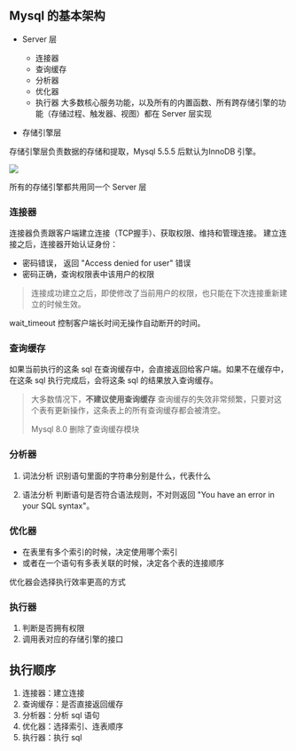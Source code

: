 ## Mysql 的基本架构

- Server 层
	- 连接器
	- 查询缓存
	- 分析器
	- 优化器
	- 执行器
大多数核心服务功能，以及所有的内置函数、所有跨存储引擎的功能（存储过程、触发器、视图）都在 Server 层实现

- 存储引擎层

存储引擎层负责数据的存储和提取，Mysql 5.5.5 后默认为InnoDB 引擎。

![](https://mynoteimage.oss-cn-beijing.aliyuncs.com/2023-06-29-142656.jpg)


所有的存储引擎都共用同一个 Server 层


### 连接器
连接器负责跟客户端建立连接（TCP握手）、获取权限、维持和管理连接。
建立连接之后，连接器开始认证身份：
- 密码错误， 返回 "Access denied for user" 错误
- 密码正确，查询权限表中该用户的权限
> 连接成功建立之后，即使修改了当前用户的权限，也只能在下次连接重新建立的时候生效。

wait_timeout 控制客户端长时间无操作自动断开的时间。


### 查询缓存

如果当前执行的这条 sql 在查询缓存中，会直接返回给客户端。如果不在缓存中，在这条 sql 执行完成后，会将这条 sql 的结果放入查询缓存。

> 大多数情况下，**不建议使用查询缓存**
>查询缓存的失效非常频繁，只要对这个表有更新操作，这条表上的所有查询缓存都会被清空。
>
>Mysql 8.0 删除了查询缓存模块

### 分析器
1. 词法分析
	识别语句里面的字符串分别是什么，代表什么
	
2. 语法分析
	判断语句是否符合语法规则，不对则返回 "You have an error in your SQL syntax"。
	
	
### 优化器
- 在表里有多个索引的时候，决定使用哪个索引
- 或者在一个语句有多表关联的时候，决定各个表的连接顺序

优化器会选择执行效率更高的方式

### 执行器
1. 判断是否拥有权限
2. 调用表对应的存储引擎的接口


## 执行顺序
1. 连接器：建立连接
2. 查询缓存：是否直接返回缓存
3. 分析器：分析 sql 语句
4. 优化器：选择索引、连表顺序
5. 执行器：执行 sql




